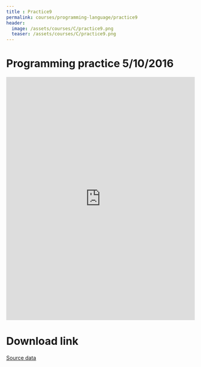 ```yaml
---
title : Practice9
permalink: courses/programming-language/practice9
header:
  image: /assets/courses/C/practice9.png
  teaser: /assets/courses/C/practice9.png
---
```


Programming practice 5/10/2016
===

<iframe src="https://docs.google.com/viewer?srcid=1oYKfVg1jRkEnJtBmLlmvyEZaxAzVfhr2&pid=explorer&efh=false&a=v&chrome=false&embedded=true" style="width:100%; height:650px;" frameborder="0"></iframe>


Download link
===

[Source data](/assets/courses/C/Practice9.rar) <br>

